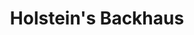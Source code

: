 ---
title: "Holstein's Backhaus"
url: /konstanz/holsteins-backhaus-hussenstrasse/
shop: Bäckerei
---